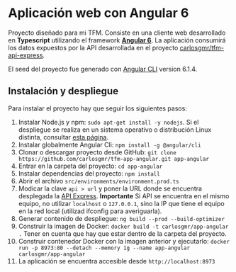 # Aplicación web con Angular 6
Proyecto diseñado para mi TFM. Consiste en una cliente web desarrollado en **Typescript**
utilizando el framework **[Angular 6](https://angular.io/docs)**. La aplicación
consumirá los datos expuestos por la API desarrollada en el proyecto [carlosgmr/tfm-api-express](https://github.com/carlosgmr/tfm-api-express).

El seed del proyecto fue generado con [Angular CLI](https://github.com/angular/angular-cli) version 6.1.4.

## Instalación y despliegue
Para instalar el proyecto hay que seguir los siguientes pasos:

1. Instalar Node.js y npm: `sudo apt-get install -y nodejs`.
   Si el despliegue se realiza en un sistema operativo o distribución Linux distinta, consultar [esta página](https://nodejs.org/es/download/package-manager/).
2. Instalar globalmente Angular Cli: `npm install -g @angular/cli`
3. Clonar o descargar proyecto desde GitHub: `git clone https://github.com/carlosgmr/tfm-app-angular.git app-angular`
4. Entrar en la carpeta del proyecto: `cd app-angular`
5. Instalar dependencias del proyecto: `npm install`
6. Abrir el archivo `src/environments/environment.prod.ts`
7. Modicar la clave `api > url` y poner la URL donde se encuentra desplegada la [API Express](https://github.com/carlosgmr/tfm-api-express). **Importante** Si API se encuentra en el mismo equipo, no utilizar `localhost` o `127.0.0.1`, sino la IP que tiene el equipo en la red local (utilizad ifconfig para averiguarla).
8. Generar contenido de despliegue: `ng build --prod --build-optimizer`
9. Construir la imagen de Docker: `docker build -t carlosgmr/app-angular .`
   Tener en cuenta que hay que estar dentro de la carpeta del proyecto.
10. Construir contenedor Docker con la imagen anterior y ejecutarlo: `docker run -p 8973:80 --detach --memory 1g --name app-angular carlosgmr/app-angular`
11. La aplicación se encuentra accesible desde `http://localhost:8973`